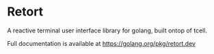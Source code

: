 # Retort

A reactive terminal user interface library for golang, built ontop of tcell.

Full documentation is available at https://golang.org/pkg/retort.dev
